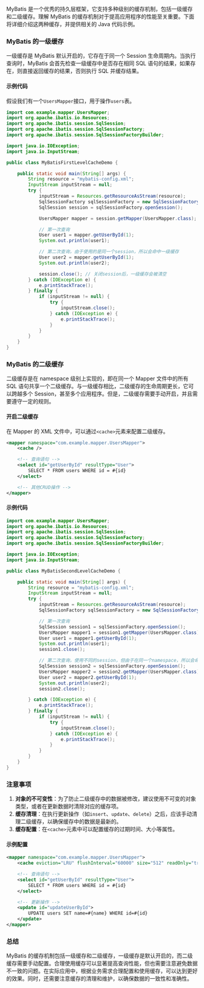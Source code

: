 MyBatis 是一个优秀的持久层框架，它支持多种级别的缓存机制，包括一级缓存和二级缓存。理解 MyBatis 的缓存机制对于提高应用程序的性能至关重要。下面将详细介绍这两种缓存，并提供相关的 Java 代码示例。

### MyBatis 的一级缓存

一级缓存是 MyBatis 默认开启的，它存在于同一个 Session 生命周期内。当执行查询时，MyBatis 会首先检查一级缓存中是否存在相同 SQL 语句的结果，如果存在，则直接返回缓存的结果，否则执行 SQL 并缓存结果。

#### 示例代码

假设我们有一个`UsersMapper`接口，用于操作`users`表。

```java
import com.example.mapper.UsersMapper;
import org.apache.ibatis.io.Resources;
import org.apache.ibatis.session.SqlSession;
import org.apache.ibatis.session.SqlSessionFactory;
import org.apache.ibatis.session.SqlSessionFactoryBuilder;

import java.io.IOException;
import java.io.InputStream;

public class MyBatisFirstLevelCacheDemo {

    public static void main(String[] args) {
        String resource = "mybatis-config.xml";
        InputStream inputStream = null;
        try {
            inputStream = Resources.getResourceAsStream(resource);
            SqlSessionFactory sqlSessionFactory = new SqlSessionFactoryBuilder().build(inputStream);
            SqlSession session = sqlSessionFactory.openSession();

            UsersMapper mapper = session.getMapper(UsersMapper.class);

            // 第一次查询
            User user1 = mapper.getUserById(1);
            System.out.println(user1);

            // 第二次查询，由于使用的是同一个session，所以会命中一级缓存
            User user2 = mapper.getUserById(1);
            System.out.println(user2);

            session.close(); // 关闭session后，一级缓存会被清空
        } catch (IOException e) {
            e.printStackTrace();
        } finally {
            if (inputStream != null) {
                try {
                    inputStream.close();
                } catch (IOException e) {
                    e.printStackTrace();
                }
            }
        }
    }
}
```

### MyBatis 的二级缓存

二级缓存是在 namespace 级别上实现的，即在同一个 Mapper 文件中的所有 SQL 语句共享一个二级缓存。与一级缓存相比，二级缓存的生命周期更长，它可以跨越多个 Session，甚至多个应用程序。但是，二级缓存需要手动开启，并且需要遵守一定的规则。

#### 开启二级缓存

在 Mapper 的 XML 文件中，可以通过`<cache>`元素来配置二级缓存。

```xml
<mapper namespace="com.example.mapper.UsersMapper">
    <cache />

    <!-- 查询语句 -->
    <select id="getUserById" resultType="User">
        SELECT * FROM users WHERE id = #{id}
    </select>

    <!-- 其他CRUD操作 -->
</mapper>
```

#### 示例代码

```java
import com.example.mapper.UsersMapper;
import org.apache.ibatis.io.Resources;
import org.apache.ibatis.session.SqlSession;
import org.apache.ibatis.session.SqlSessionFactory;
import org.apache.ibatis.session.SqlSessionFactoryBuilder;

import java.io.IOException;
import java.io.InputStream;

public class MyBatisSecondLevelCacheDemo {

    public static void main(String[] args) {
        String resource = "mybatis-config.xml";
        InputStream inputStream = null;
        try {
            inputStream = Resources.getResourceAsStream(resource);
            SqlSessionFactory sqlSessionFactory = new SqlSessionFactoryBuilder().build(inputStream);

            // 第一次查询
            SqlSession session1 = sqlSessionFactory.openSession();
            UsersMapper mapper1 = session1.getMapper(UsersMapper.class);
            User user1 = mapper1.getUserById(1);
            System.out.println(user1);
            session1.close();

            // 第二次查询，使用不同的session，但由于在同一个namespace，所以会命中二级缓存
            SqlSession session2 = sqlSessionFactory.openSession();
            UsersMapper mapper2 = session2.getMapper(UsersMapper.class);
            User user2 = mapper2.getUserById(1);
            System.out.println(user2);
            session2.close();

        } catch (IOException e) {
            e.printStackTrace();
        } finally {
            if (inputStream != null) {
                try {
                    inputStream.close();
                } catch (IOException e) {
                    e.printStackTrace();
                }
            }
        }
    }
}
```

### 注意事项

1. **对象的不可变性**：为了防止二级缓存中的数据被修改，建议使用不可变的对象类型，或者在更新数据时清除对应的缓存项。
2. **缓存清理**：在执行更新操作（如`insert`、`update`、`delete`）之后，应该手动清理二级缓存，以确保缓存中的数据是最新的。
3. **缓存配置**：在`<cache>`元素中可以配置缓存的过期时间、大小等属性。

#### 示例配置

```xml
<mapper namespace="com.example.mapper.UsersMapper">
    <cache eviction="LRU" flushInterval="60000" size="512" readOnly="true"/>

    <!-- 查询语句 -->
    <select id="getUserById" resultType="User">
        SELECT * FROM users WHERE id = #{id}
    </select>

    <!-- 更新操作 -->
    <update id="updateUserById">
        UPDATE users SET name=#{name} WHERE id=#{id}
    </update>
</mapper>
```

### 总结

MyBatis 的缓存机制包括一级缓存和二级缓存，一级缓存是默认开启的，而二级缓存需要手动配置。合理使用缓存可以显著提高查询性能，但也需要注意避免数据不一致的问题。在实际应用中，根据业务需求合理配置和使用缓存，可以达到更好的效果。同时，还需要注意缓存的清理和维护，以确保数据的一致性和准确性。
